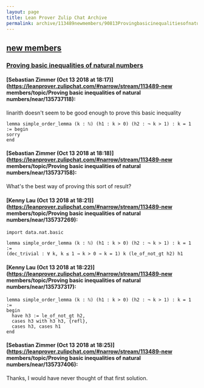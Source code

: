 ```yaml
---
layout: page
title: Lean Prover Zulip Chat Archive 
permalink: archive/113489newmembers/90813Provingbasicinequalitiesofnaturalnumbers.html
---
```


## [new members](index.html)
### [Proving basic inequalities of natural numbers](90813Provingbasicinequalitiesofnaturalnumbers.html)

#### [Sebastian Zimmer (Oct 13 2018 at 18:17)](https://leanprover.zulipchat.com/#narrow/stream/113489-new members/topic/Proving basic inequalities of natural numbers/near/135737118):
linarith doesn't seem to be good enough to prove this basic inequality
```lean
lemma simple_order_lemma (k : ℕ) (h1 : k > 0) (h2 : ¬ k > 1) : k = 1 := begin
sorry
end 
```

#### [Sebastian Zimmer (Oct 13 2018 at 18:18)](https://leanprover.zulipchat.com/#narrow/stream/113489-new members/topic/Proving basic inequalities of natural numbers/near/135737158):
What's the best way of proving this sort of result?

#### [Kenny Lau (Oct 13 2018 at 18:21)](https://leanprover.zulipchat.com/#narrow/stream/113489-new members/topic/Proving basic inequalities of natural numbers/near/135737269):
```lean
import data.nat.basic

lemma simple_order_lemma (k : ℕ) (h1 : k > 0) (h2 : ¬ k > 1) : k = 1 :=
(dec_trivial : ∀ k, k ≤ 1 → k > 0 → k = 1) k (le_of_not_gt h2) h1
```

#### [Kenny Lau (Oct 13 2018 at 18:22)](https://leanprover.zulipchat.com/#narrow/stream/113489-new members/topic/Proving basic inequalities of natural numbers/near/135737317):
```lean
lemma simple_order_lemma (k : ℕ) (h1 : k > 0) (h2 : ¬ k > 1) : k = 1 :=
begin
  have h3 := le_of_not_gt h2,
  cases h3 with h3 h3, {refl},
  cases h3, cases h1
end
```

#### [Sebastian Zimmer (Oct 13 2018 at 18:25)](https://leanprover.zulipchat.com/#narrow/stream/113489-new members/topic/Proving basic inequalities of natural numbers/near/135737406):
Thanks, I would have never thought of that first solution.

